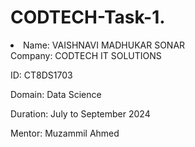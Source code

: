 # CODTECH-Task-1.
<li> Name: VAISHNAVI MADHUKAR SONAR </li>
    Company: CODTECH IT SOLUTIONS

ID: CT8DS1703

Domain: Data Science

Duration: July to September 2024

Mentor: Muzammil Ahmed


